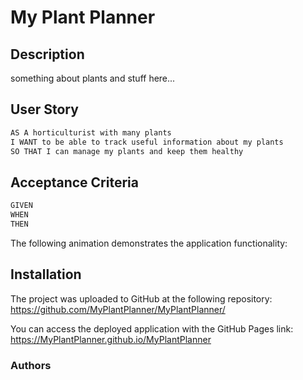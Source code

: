 # My Plant Planner

## Description

something about plants and stuff here...

## User Story

```md
AS A horticulturist with many plants
I WANT to be able to track useful information about my plants
SO THAT I can manage my plants and keep them healthy
```

## Acceptance Criteria

```md
GIVEN 
WHEN
THEN
```

The following animation demonstrates the application functionality:

<!-- ![A user clicks on slots on the color-coded calendar and edits the events.](insert gif) -->

## Installation

The project was uploaded to GitHub at the following repository: https://github.com/MyPlantPlanner/MyPlantPlanner/

You can access the deployed application with the GitHub Pages link: https://MyPlantPlanner.github.io/MyPlantPlanner

### Authors

```

```